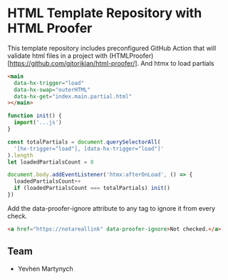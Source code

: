 # HTML Template Repository with HTML Proofer

This template repository includes preconfigured GitHub Action that will validate html files in a project with (HTMLProofer)[https://github.com/gjtorikian/html-proofer/].
And htmx to load partials

```html
<main
  data-hx-trigger="load"
  data-hx-swap="outerHTML"
  data-hx-get="index.main.partial.html"
></main>
```

```js
function init() {
  import('...js')
}

const totalPartials = document.querySelectorAll(
  '[hx-trigger="load"], [data-hx-trigger="load"]'
).length
let loadedPartialsCount = 0

document.body.addEventListener('htmx:afterOnLoad', () => {
  loadedPartialsCount++
  if (loadedPartialsCount === totalPartials) init()
})
```

Add the data-proofer-ignore attribute to any tag to ignore it from every check.

```html
<a href="https://notareallink" data-proofer-ignore>Not checked.</a>
```

## Team

- Yevhen Martynych
